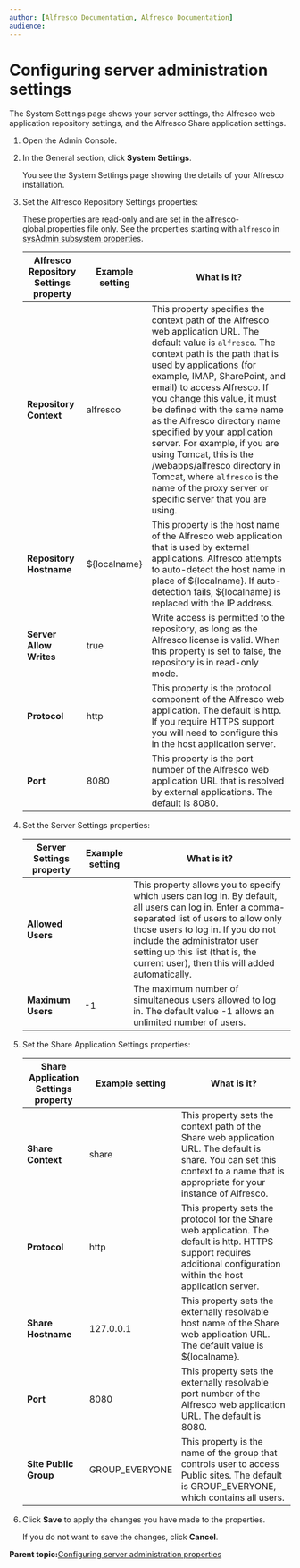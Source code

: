 ```yaml
---
author: [Alfresco Documentation, Alfresco Documentation]
audience: 
---
```


# Configuring server administration settings

The System Settings page shows your server settings, the Alfresco web application repository settings, and the Alfresco Share application settings.

1.  Open the Admin Console.

2.  In the General section, click **System Settings**.

    You see the System Settings page showing the details of your Alfresco installation.

3.  Set the Alfresco Repository Settings properties:

    These properties are read-only and are set in the alfresco-global.properties file only. See the properties starting with `alfresco` in [sysAdmin subsystem properties](../concepts/sysadmin-subsystem-props.md).

    |Alfresco Repository Settings property|Example setting|What is it?|
    |-------------------------------------|---------------|-----------|
    |**Repository Context**|alfresco|This property specifies the context path of the Alfresco web application URL. The default value is `alfresco`. The context path is the path that is used by applications \(for example, IMAP, SharePoint, and email\) to access Alfresco. If you change this value, it must be defined with the same name as the Alfresco directory name specified by your application server. For example, if you are using Tomcat, this is the /webapps/alfresco directory in Tomcat, where `alfresco` is the name of the proxy server or specific server that you are using.|
    |**Repository Hostname**|$\{localname\}|This property is the host name of the Alfresco web application that is used by external applications. Alfresco attempts to auto-detect the host name in place of $\{localname\}. If auto-detection fails, $\{localname\} is replaced with the IP address.|
    |**Server Allow Writes**|true|Write access is permitted to the repository, as long as the Alfresco license is valid. When this property is set to false, the repository is in read-only mode.|
    |**Protocol**|http|This property is the protocol component of the Alfresco web application. The default is http. If you require HTTPS support you will need to configure this in the host application server.|
    |**Port**|8080|This property is the port number of the Alfresco web application URL that is resolved by external applications. The default is 8080.|

4.  Set the Server Settings properties:

    |Server Settings property|Example setting|What is it?|
    |------------------------|---------------|-----------|
    |**Allowed Users**| |This property allows you to specify which users can log in. By default, all users can log in. Enter a comma-separated list of users to allow only those users to log in. If you do not include the administrator user setting up this list \(that is, the current user\), then this will added automatically.|
    |**Maximum Users**|-1|The maximum number of simultaneous users allowed to log in. The default value -1 allows an unlimited number of users.|

5.  Set the Share Application Settings properties:

    |Share Application Settings property|Example setting|What is it?|
    |-----------------------------------|---------------|-----------|
    |**Share Context**|share|This property sets the context path of the Share web application URL. The default is share. You can set this context to a name that is appropriate for your instance of Alfresco.|
    |**Protocol**|http|This property sets the protocol for the Share web application. The default is http. HTTPS support requires additional configuration within the host application server.|
    |**Share Hostname**|127.0.0.1|This property sets the externally resolvable host name of the Share web application URL. The default value is $\{localname\}.|
    |**Port**|8080|This property sets the externally resolvable port number of the Alfresco web application URL. The default is 8080.|
    |**Site Public Group**|GROUP\_EVERYONE|This property is the name of the group that controls user to access Public sites. The default is GROUP\_EVERYONE, which contains all users.|

6.  Click **Save** to apply the changes you have made to the properties.

    If you do not want to save the changes, click **Cancel**.


**Parent topic:**[Configuring server administration properties](../concepts/sysadmin-subsystem-intro.md)

